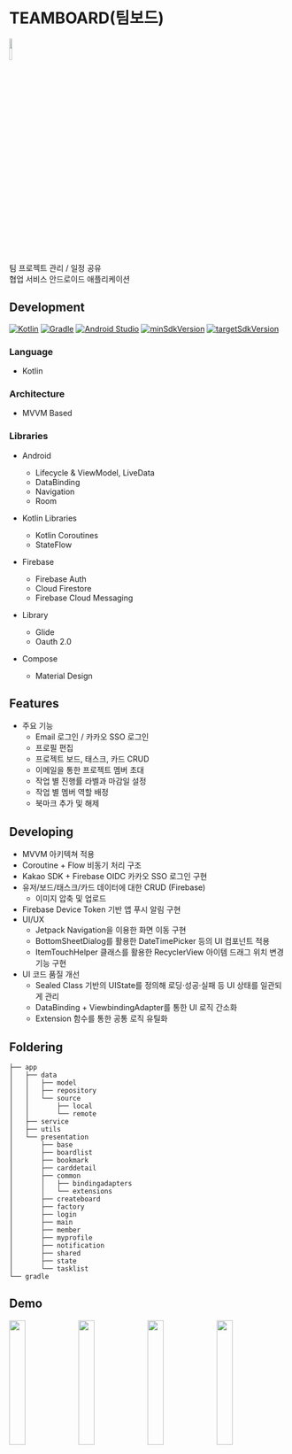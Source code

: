 # TEAMBOARD(팀보드)

<img src="https://github.com/user-attachments/assets/930c8110-a416-4092-9a87-fdedbddd0515" width="10%"/>

팀 프로젝트 관리 / 일정 공유 <br/>
협업 서비스 안드로이드 애플리케이션
 
## Development

[![Kotlin](https://img.shields.io/badge/Kotlin-1.9.23-blue.svg)](https://kotlinlang.org)
[![Gradle](https://img.shields.io/badge/gradle-8.2.2-green.svg)](https://gradle.org/)
[![Android Studio](https://img.shields.io/badge/Android%20Studio-2024.2.1%20%28Ladybug%29-green)](https://developer.android.com/studio)
[![minSdkVersion](https://img.shields.io/badge/minSdkVersion-21-red)](https://developer.android.com/distribute/best-practices/develop/target-sdk)
[![targetSdkVersion](https://img.shields.io/badge/targetSdkVersion-34-orange)](https://developer.android.com/distribute/best-practices/develop/target-sdk)

### Language
* Kotlin 

### Architecture
* MVVM Based

### Libraries

* Android
  * Lifecycle & ViewModel, LiveData
  * DataBinding
  * Navigation
  * Room

* Kotlin Libraries
  * Kotlin Coroutines
  * StateFlow

* Firebase
  * Firebase Auth
  * Cloud Firestore
  * Firebase Cloud Messaging

* Library
  * Glide
  * Oauth 2.0

* Compose
  * Material Design

## Features
* 주요 기능
  * Email 로그인 / 카카오 SSO 로그인
  * 프로필 편집
  * 프로젝트 보드, 태스크, 카드 CRUD
  * 이메일을 통한 프로젝트 멤버 초대
  * 작업 별 진행률 라벨과 마감일 설정
  * 작업 별 멤버 역할 배정
  * 북마크 추가 및 해제
    
## Developing
* MVVM 아키텍쳐 적용
* Coroutine + Flow 비동기 처리 구조
* Kakao SDK + Firebase OIDC 카카오 SSO 로그인 구현
* 유저/보드/태스크/카드 데이터에 대한 CRUD (Firebase)
  * 이미지 압축 및 업로드
* Firebase Device Token 기반 앱 푸시 알림 구현
* UI/UX
  * Jetpack Navigation을 이용한 화면 이동 구현
  * BottomSheetDialog를 활용한 DateTimePicker 등의 UI 컴포넌트 적용
  * ItemTouchHelper 클래스를 활용한 RecyclerView 아이템 드래그 위치 변경 기능 구현
* UI 코드 품질 개선
  * Sealed Class 기반의 UIState를 정의해 로딩·성공·실패 등 UI 상태를 일관되게 관리
  * DataBinding + ViewbindingAdapter를 통한 UI 로직 간소화
  * Extension 함수를 통한 공통 로직 유틸화

## Foldering
```
├── app
│   ├── data
│   │   ├── model
│   │   ├── repository
│   │   └── source
│   │       ├── local
│   │       └── remote
│   ├── service
│   ├── utils
│   └── presentation
│       ├── base
│       ├── boardlist
│       ├── bookmark
│       ├── carddetail
│       ├── common
│       │   ├── bindingadapters
│       │   └── extensions
│       ├── createboard
│       ├── factory
│       ├── login
│       ├── main
│       ├── member
│       ├── myprofile
│       ├── notification
│       ├── shared
│       ├── state
│       └── tasklist
└── gradle
```

## Demo
<img src="https://github.com/user-attachments/assets/d995607c-5f67-4b38-abd6-189832c5c5b2" width="24%"/>
<img src="https://github.com/user-attachments/assets/b54935dc-3149-4d7c-ab2a-2862003337e1" width="24%"/>
<img src="https://github.com/user-attachments/assets/275f0e7d-8fd7-4d59-bfa2-f912722daea2" width="24%"/>
<img src="https://github.com/user-attachments/assets/420af884-7e6e-43c5-a1d6-d150340204cc" width="24%"/>
